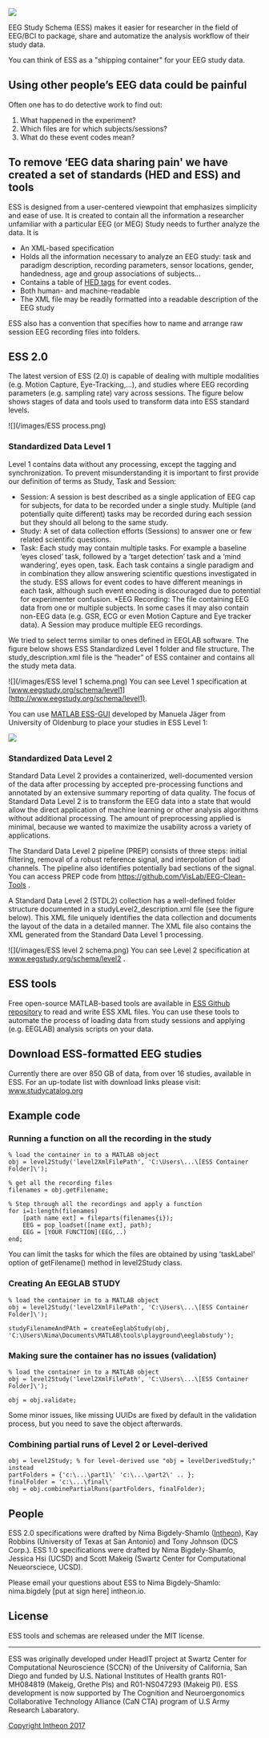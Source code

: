 ![](/images/ESS_logo_ship.png)

EEG Study Schema (ESS) makes it easier for researcher in the field of EEG/BCI to package, share and automatize the analysis workflow of their study data. 

You can think of ESS as a "shipping container" for your EEG study data.

## Using other people’s EEG data could be painful

Often one has to do detective work to find out:

1. What happened in the experiment?
2. Which files are for which subjects/sessions?
3. What do these event codes mean?

## To remove ‘EEG data sharing pain' we have created a set of standards (HED and ESS) and tools

ESS is designed from a user-centered viewpoint that emphasizes simplicity and ease of use. It is created to contain all the information a researcher unfamiliar with a particular EEG (or MEG) Study needs to further analyze the data. It is

* An XML-based specification 
* Holds all the information necessary to analyze an EEG study: task and paradigm description, recording parameters, sensor locations, gender, handedness, age and group associations of subjects…
* Contains a table of [HED tags](http://www.hedtags.org) for event codes.  
* Both human- and machine-readable
* The XML file may be readily formatted into a readable description of the EEG study 

ESS also has a convention that specifies how to name and arrange raw session EEG recording files into folders.

## ESS 2.0

The latest version of ESS (2.0) is capable of dealing with multiple modalities (e.g. Motion Capture, Eye-Tracking,...), and studies where EEG recording parameters (e.g. sampling rate) vary across sessions. The figure below shows stages of data and tools used to transform data into ESS standard levels.

![](/images/ESS process.png)
### <a name="level1">Standardized Data Level 1</a>

Level 1 contains data without any processing, except the tagging and synchronization. To prevent misunderstanding it is important to first provide our definition of terms as Study, Task and Session:

* Session: A session is best described as a single application of EEG cap for subjects, for data to be recorded under a single study. Multiple (and potentially quite different) tasks may be recorded during each session but they should all belong to the same study.
* Study: A set of data collection efforts (Sessions) to answer one or few related scientific questions. 
* Task: Each study may contain multiple tasks. For example a baseline ‘eyes closed’ task, followed by a ‘target detection’ task and a ‘mind wandering’, eyes open, task. Each task contains a single paradigm and in combination they allow answering scientific questions investigated in the study. ESS allows for event codes to have different meanings in each task, although such event encoding is discouraged due to potential for experimenter confusion.
*EEG Recording: The file containing EEG data from one or multiple subjects. In some cases it may also contain non-EEG data (e.g. GSR, ECG or even Motion Capture and Eye tracker data). A Session may produce multiple EEG recordings.

We tried to select terms similar to ones defined in EEGLAB software. The figure below shows ESS Standardized Level 1 folder and file structure. The study_description.xml file is the “header” of ESS container and contains all the study meta data. 

![](/images/ESS level 1 schema.png)
You can see Level 1 specification at [www.eegstudy.org/schema/level1](http://www.eegstudy.org/schema/level1). 

You can use [MATLAB ESS-GUI](https://github.com/ManuelaJaeger/ESS_GUI) developed by Manuela Jäger from University of Oldenburg to place your studies in ESS Level 1:

![](/images/ess_gui_snapshot.png)



### <a name="level2">Standardized Data Level 2</a>

Standard Data Level 2 provides a containerized, well-documented version of the data after processing by accepted pre-processing functions and annotated by an extensive summary reporting of data quality. The focus of Standard Data Level 2 is to transform the EEG data into a state that would allow the direct application of machine learning or other analysis algorithms without additional processing. The amount of preprocessing applied is minimal, because we wanted to maximize the usability across a variety of applications. 

The Standard Data Level 2 pipeline (PREP) consists of three steps: initial filtering, removal of a robust reference signal, and interpolation of bad channels. The pipeline also identifies potentially bad sections of the signal. You can access PREP code from https://github.com/VisLab/EEG-Clean-Tools . 

A Standard Data Level 2 (STDL2) collection has a well-defined folder structure documented in a studyLevel2_description.xml file (see the figure below). This XML file uniquely identifies the data collection and documents the layout of the data in a detailed manner. The XML file also contains the XML generated from the Standard Data Level 1 processing.

![](/images/ESS level 2 schema.png)
You can see Level 2 specification at www.eegstudy.org/schema/level2 .

## <a name="tools">ESS tools</a>

Free open-source MATLAB-based tools are available in [ESS Github repository](https://github.com/bigdelys/ESS) to read and write ESS XML files. You can use these tools to automate the process of loading data from study sessions and applying (e.g. EEGLAB) analysis scripts on your data.

## Download ESS-formatted EEG studies

Currently there are over 850 GB of data, from over 16 studies, available in ESS. For an up-todate list with download links please visit: www.studycatalog.org

## Example code

### Running a function on all the recording in the study
```
% load the container in to a MATLAB object
obj = level2Study('level2XmlFilePath', 'C:\Users\...\[ESS Container Folder]\');

% get all the recording files 
filenames = obj.getFilename;

% Step through all the recordings and apply a function
for i=1:length(filenames)
    [path name ext] = fileparts(filenames{i});
    EEG = pop_loadset([name ext], path);
	EEG = [YOUR FUNCTION](EEG,..)
end;
```
You can limit the tasks for which the files are obtained by using 'taskLabel' option of getFilename() method in level2Study class.

### Creating An EEGLAB STUDY

```
% load the container in to a MATLAB object
obj = level2Study('level2XmlFilePath', 'C:\Users\...\[ESS Container Folder]\');

studyFilenameAndPAth = createEeglabStudy(obj, 'C:\Users\Nima\Documents\MATLAB\tools\playground\eeglabstudy');
```

### Making sure the container has no issues (validation)
```
% load the container in to a MATLAB object
obj = level2Study('level2XmlFilePath', 'C:\Users\...\[ESS Container Folder]\');

obj = obj.validate;

```
Some minor issues, like missing UUIDs are fixed by default in the validation process, but you need to save the object afterwards.
### Combining partial runs of Level 2 or Level-derived
```
obj = level2Study; % for level-derived use "obj = levelDerivedStudy;" instead
partFolders = {'c:\...\part1\' 'c:\...\part2\' .. };
finalFolder = 'c:\...\final\'
obj = obj.combinePartialRuns(partFolders, finalFolder);

```
## People

ESS 2.0 specifications were drafted by Nima Bigdely-Shamlo ([Intheon](http://intheon.io)), Kay Robbins (University of Texas at San Antonio) and Tony Johnson (DCS Corp.). ESS 1.0 specifications were drafted by Nima Bigdely-Shamlo,  Jessica Hsi (UCSD) and Scott Makeig (Swartz Center for Computational Neueorsciece, UCSD).

Please email your questions about ESS to Nima Bigdely-Shamlo: nima.bigdely [put at sign here] intheon.io.

## License

ESS tools and schemas are released under the MIT license.

***

ESS was originally developed under HeadIT project at Swartz Center for Computational Neuroscience (SCCN) of the University of California, San Diego and funded by U.S. National Institutes of Health grants R01-MH084819 (Makeig, Grethe PIs) and R01-NS047293 (Makeig PI). ESS development is now supported by The Cognition and Neuroergonomics Collaborative Technology Alliance (CaN CTA) program of U.S Army Research Labaratory.

[Copyright Intheon 2017](http://intheon.io)
